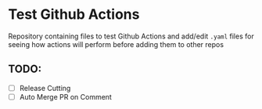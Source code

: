 # Test Github Actions
Repository containing files to test Github Actions and add/edit `.yaml` files for seeing how actions will perform before adding them to other repos

## TODO:
 - [ ] Release Cutting
 - [ ] Auto Merge PR on Comment
